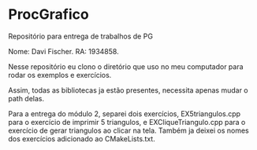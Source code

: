 # ProcGrafico
Repositório para entrega de trabalhos de PG

Nome: Davi Fischer. RA: 1934858.

Nesse repositório eu clono o diretório que uso no meu computador para rodar os exemplos e exercícios.

Assim, todas as bibliotecas ja estão presentes, necessita apenas mudar o path delas.

Para a entrega do módulo 2, separei dois exercícios, EX5triangulos.cpp para o exercício de imprimir 5 triangulos, e EXCliqueTriangulo.cpp para o exercício de gerar triangulos ao clicar na tela.
Também ja deixei os nomes dos exercícios adicionado ao CMakeLists.txt.
